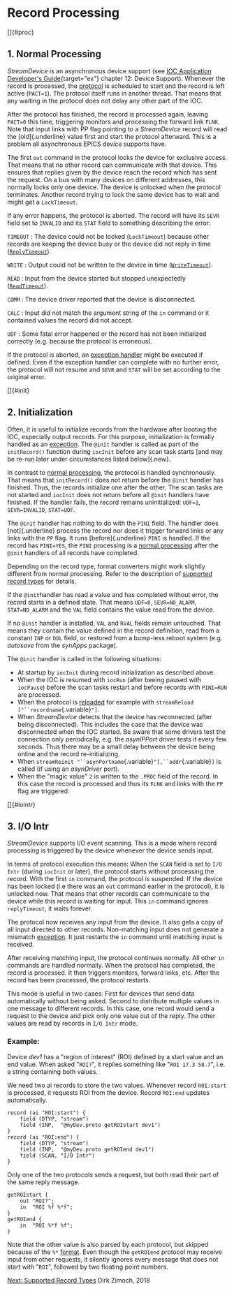 # Record Processing

[]{#proc}

## 1. Normal Processing

*StreamDevice* is an asynchronous device support (see [IOC Application
Developer\'s
Guide](http://www.aps.anl.gov/epics/base/R3-14/12-docs/AppDevGuide.pdf){target="ex"}
chapter 12: Device Support). Whenever the record is processed, the
[protocol](protocol.html) is scheduled to start and the record is left
active (`PACT=1`). The protocol itself runs in another thread. That
means that any waiting in the protocol does not delay any other part of
the IOC.

After the protocol has finished, the record is processed again, leaving
`PACT=0` this time, triggering monitors and processing the forward link
`FLNK`. Note that input links with PP flag pointing to a *StreamDevice*
record will read the [old]{.underline} value first and start the
protocol afterward. This is a problem all asynchronous EPICS device
supports have.

The first `out` command in the protocol locks the device for exclusive
access. That means that no other record can communicate with that
device. This ensures that replies given by the device reach the record
which has sent the request. On a bus with many devices on different
addresses, this normally locks only one device. The device is unlocked
when the protocol terminates. Another record trying to lock the same
device has to wait and might get a `LockTimeout`.

If any error happens, the protocol is aborted. The record will have its
`SEVR` field set to `INVALID` and its `STAT` field to something
describing the error:

`TIMEOUT`
:   The device could not be locked (`LockTimeout`) because other records
    are keeping the device busy or the device did not reply in time
    ([`ReplyTimeout`](protocol.html#sysvar)).

`WRITE`
:   Output could not be written to the device in time
    ([`WriteTimeout`](protocol.html#sysvar)).

`READ`
:   Input from the device started but stopped unexpectedly
    ([`ReadTimeout`](protocol.html#sysvar)).

`COMM`
:   The device driver reported that the device is disconnected.

`CALC`
:   Input did not match the argument string of the `in` command or it
    contained values the record did not accept.

`UDF`
:   Some fatal error happened or the record has not been initialized
    correctly (e.g. because the protocol is erroneous).

If the protocol is aborted, an [exception handler](protocol.html#except)
might be executed if defined. Even if the exception handler can complete
with no further error, the protocol will not resume and `SEVR` and
`STAT` will be set according to the original error.

[]{#init}

## 2. Initialization

Often, it is useful to initialize records from the hardware after
booting the IOC, especially output records. For this purpose,
initialization is formally handled as an
[exception](protocol.html#except). The `@init` handler is called as part
of the `initRecord()` function during `iocInit` before any scan task
starts [and may be re-run later under circumstances listed below]{.new}.

In contrast to [normal processing](#proc), the protocol is handled
synchronously. That means that `initRecord()` does not return before the
`@init` handler has finished. Thus, the records initialize one after the
other. The scan tasks are not started and `iocInit` does not return
before all `@init` handlers have finished. If the handler fails, the
record remains uninitialized: `UDF=1`, `SEVR=INVALID`, `STAT=UDF`.

The `@init` handler has nothing to do with the `PINI` field. The handler
does [not]{.underline} process the record nor does it trigger forward
links or any links with the `PP` flag. It runs [before]{.underline}
`PINI` is handled. If the record has `PINI=YES`, the `PINI` processing
is a [normal processing](#proc) after the `@init` handlers of all
records have completed.

Depending on the record type, format converters might work slightly
different from normal processing. Refer to the description of [supported
record types](recordtypes.html) for details.

If the `@init`handler has read a value and has completed without error,
the record starts in a defined state. That means `UDF=0`,
`SEVR=NO_ALARM`, `STAT=NO_ALARM` and the `VAL` field contains the value
read from the device.

If no `@init` handler is installed, `VAL` and `RVAL` fields remain
untouched. That means they contain the value defined in the record
definition, read from a constant `INP` or `DOL` field, or restored from
a bump-less reboot system (e.g. *autosave* from the *synApps* package).

The `@init` handler is called in the following situations:

-   At startup by `iocInit` during record initialization as described
    above.
-   When the IOC is resumed with `iocRun` (after beeing paused with
    `iocPause`) before the scan tasks restart and before records with
    `PINI=RUN` are processed.
-   When the protocol is [reloaded](setup.html#reload) for example with
    `streamReload ["``recordname`{.variable}`"]`.
-   When *StreamDevice* detects that the device has reconnected (after
    being disconnected). This includes the case that the device was
    disconnected when the IOC started. Be aware that some drivers test
    the connection only periodically, e.g. the *asynIPPort* driver tests
    it every few seconds. Thus there may be a small delay between the
    device being online and the record re-initializing.
-   When
    `streamReinit "``asynPortname`{.variable}`"[,``addr`{.variable}`]`
    is called (if using an *asynDriver* port).
-   When the \"magic value\" `2` is written to the `.PROC` field of the
    record. In this case the record is processed and thus its `FLNK` and
    links with the `PP` flag are triggered.

[]{#iointr}

## 3. I/O Intr

*StreamDevice* supports I/O event scanning. This is a mode where record
processing is triggered by the device whenever the device sends input.

In terms of protocol execution this means: When the `SCAN` field is set
to `I/O Intr` (during `iocInit` or later), the protocol starts without
processing the record. With the first `in` command, the protocol is
suspended. If the device has been locked (i.e there was an `out` command
earlier in the protocol), it is unlocked now. That means that other
records can communicate to the device while this record is waiting for
input. This `in` command ignores `replyTimeout`, it waits forever.

The protocol now receives any input from the device. It also gets a copy
of all input directed to other records. Non-matching input does not
generate a mismatch [exception](protocol.html#except). It just restarts
the `in` command until matching input is received.

After receiving matching input, the protocol continues normally. All
other `in` commands are handled normally. When the protocol has
completed, the record is processed. It then triggers monitors, forward
links, etc. After the record has been processed, the protocol restarts.

This mode is useful in two cases: First for devices that send data
automatically without being asked. Second to distribute multiple values
in one message to different records. In this case, one record would send
a request to the device and pick only one value out of the reply. The
other values are read by records in `I/O Intr` mode.

### Example:

Device *dev1* has a \"region of interest\" (ROI) defined by a start
value and an end value. When asked \"`ROI?`\", it replies something like
\"`ROI 17.3 58.7`\", i.e. a string containing both values.

We need two ai records to store the two values. Whenever record
`ROI:start` is processed, it requests ROI from the device. Record
`ROI:end` updates automatically.

    record (ai "ROI:start") {
        field (DTYP, "stream")
        field (INP,  "@myDev.proto getROIstart dev1")
    }
    record (ai "ROI:end") {
        field (DTYP, "stream")
        field (INP,  "@myDev.proto getROIend dev1")
        field (SCAN, "I/O Intr")
    }

Only one of the two protocols sends a request, but both read their part
of the same reply message.

    getROIstart {
        out "ROI?";
        in  "ROI %f %*f";
    }
    getROIend {
        in  "ROI %*f %f";
    }

Note that the other value is also parsed by each protocol, but skipped
because of the `%*` [format](formats.html). Even though the `getROIend`
protocol may receive input from other requests, it silently ignores
every message that does not start with \"`ROI`\", followed by two
floating point numbers.

[Next: Supported Record Types](recordtypes.html) Dirk Zimoch, 2018
